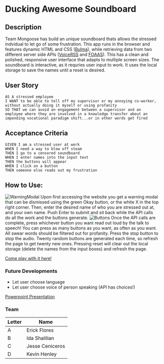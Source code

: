 # Ducking Awesome Soundboard

## Description

 Team Mongoose has build an unique soundboard thats allows the stressed indvidual to let go of some frustration. This app runs in the browser and features dynamic HTML and CSS ([Bulma](https://bulma.io/)), while retrieving data from two different server side APIs ([VoiceRSS](http://www.voicerss.org/) and [FOAAS](https://www.foaas.com/)). This has a clean and polished, responsive user interface that adapts to multiple screen sizes. The soundboard is interactive, as it requries user input to work. It uses the local storage to save the names until a reset is desired.

 ## User Story
```
AS A stressed employee
I WANT to be able to tell off my supervisor or my annoying co-worker, without actually doing it myself or using profanity
SO THAT we can avoid an engagement between a supervisor and an employee where they are involved in a knowledge transfer about an impending vocational paradigm shift...or in other words get fired
```

## Acceptance Criteria
```
GIVEN I am a stressed user at work
WHEN I need a way to blow off steam
THEN I go to a censored soundboard
WHEN I enter names into the input text
THEN the buttons will appear
WHEN I click on a button
THEN someone else reads out my frustration
```

## How to Use:
![WarningModal](./assets/images/entrance.png)
Upon first accessing the website you get a warning modal that can be dismissed using the green Okay button, or the white X in the top right corner. Then, enter the desired name of who you are stressed out at, and your own name. Push Enter to submit and sit back while the API calls do all the work and the buttons generate.
![Buttons](./assets/images/demo.png)
Once the API calls are complete, press whichever button you want read out loud by the talk to speech! You can press as many buttons as you want, as often as you want. All swear words should be filtered out for profanity. Press the stop button to stop the audio. Twenty random buttons are generated each time, so refresh the page to get twenty new ones. Pressing reset will clear out the local storage (delete the names from the input boxes) and refresh the page.

[Come play with it here!](https://corgimaman.github.io/duckingAwesome/)

### Future Developments
- Let user choose language
- Let user choose voice of person speaking (API has choices!)


[Powerpoint Presentation](https://docs.google.com/presentation/d/1-ty8rQG_ONTYsHnaQ4QCeY7RarS1kNIU0pFJT_Mak98/edit?usp=sharing)

### Team
Letter | Name
------------ | -------------
A | Erick Flores
B | Ida Shalilian
C | Jesse Ceniceros
D | Kevin Henley
